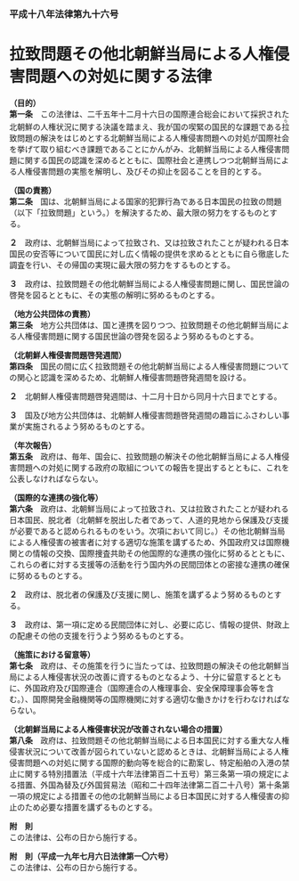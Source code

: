 ### 平成十八年法律第九十六号  
# 拉致問題その他北朝鮮当局による人権侵害問題への対処に関する法律  
  
**（目的）**  
**第一条**　この法律は、二千五年十二月十六日の国際連合総会において採択された北朝鮮の人権状況に関する決議を踏まえ、我が国の喫緊の国民的な課題である<ruby>拉<rt>ら</rt></ruby>致問題の解決をはじめとする北朝鮮当局による人権侵害問題への対処が国際社会を挙げて取り組むべき課題であることにかんがみ、北朝鮮当局による人権侵害問題に関する国民の認識を深めるとともに、国際社会と連携しつつ北朝鮮当局による人権侵害問題の実態を解明し、及びその抑止を図ることを目的とする。  
  
**（国の責務）**  
**第二条**　国は、北朝鮮当局による国家的犯罪行為である日本国民の拉致の問題（以下「拉致問題」という。）を解決するため、最大限の努力をするものとする。  
  
**２**　政府は、北朝鮮当局によって拉致され、又は拉致されたことが疑われる日本国民の安否等について国民に対し広く情報の提供を求めるとともに自ら徹底した調査を行い、その帰国の実現に最大限の努力をするものとする。  
  
**３**　政府は、拉致問題その他北朝鮮当局による人権侵害問題に関し、国民世論の啓発を図るとともに、その実態の解明に努めるものとする。  
  
**（地方公共団体の責務）**  
**第三条**　地方公共団体は、国と連携を図りつつ、拉致問題その他北朝鮮当局による人権侵害問題に関する国民世論の啓発を図るよう努めるものとする。  
  
**（北朝鮮人権侵害問題啓発週間）**  
**第四条**　国民の間に広く拉致問題その他北朝鮮当局による人権侵害問題についての関心と認識を深めるため、北朝鮮人権侵害問題啓発週間を設ける。  
  
**２**　北朝鮮人権侵害問題啓発週間は、十二月十日から同月十六日までとする。  
  
**３**　国及び地方公共団体は、北朝鮮人権侵害問題啓発週間の趣旨にふさわしい事業が実施されるよう努めるものとする。  
  
**（年次報告）**  
**第五条**　政府は、毎年、国会に、拉致問題の解決その他北朝鮮当局による人権侵害問題への対処に関する政府の取組についての報告を提出するとともに、これを公表しなければならない。  
  
**（国際的な連携の強化等）**  
**第六条**　政府は、北朝鮮当局によって拉致され、又は拉致されたことが疑われる日本国民、脱北者（北朝鮮を脱出した者であって、人道的見地から保護及び支援が必要であると認められるものをいう。次項において同じ。）その他北朝鮮当局による人権侵害の被害者に対する適切な施策を講ずるため、外国政府又は国際機関との情報の交換、国際捜査共助その他国際的な連携の強化に努めるとともに、これらの者に対する支援等の活動を行う国内外の民間団体との密接な連携の確保に努めるものとする。  
  
**２**　政府は、脱北者の保護及び支援に関し、施策を講ずるよう努めるものとする。  
  
**３**　政府は、第一項に定める民間団体に対し、必要に応じ、情報の提供、財政上の配慮その他の支援を行うよう努めるものとする。  
  
**（施策における留意等）**  
**第七条**　政府は、その施策を行うに当たっては、拉致問題の解決その他北朝鮮当局による人権侵害状況の改善に資するものとなるよう、十分に留意するとともに、外国政府及び国際連合（国際連合の人権理事会、安全保障理事会等を含む。）、国際開発金融機関等の国際機関に対する適切な働きかけを行わなければならない。  
  
**（北朝鮮当局による人権侵害状況が改善されない場合の措置）**  
**第八条**　政府は、拉致問題その他北朝鮮当局による日本国民に対する重大な人権侵害状況について改善が図られていないと認めるときは、北朝鮮当局による人権侵害問題への対処に関する国際的動向等を総合的に勘案し、特定船舶の入港の禁止に関する特別措置法（平成十六年法律第百二十五号）第三条第一項の規定による措置、外国為替及び外国貿易法（昭和二十四年法律第二百二十八号）第十条第一項の規定による措置その他の北朝鮮当局による日本国民に対する人権侵害の抑止のため必要な措置を講ずるものとする。  
  
**附　則**  
この法律は、公布の日から施行する。  
  
**附　則（平成一九年七月六日法律第一〇六号）**  
この法律は、公布の日から施行する。  
  
